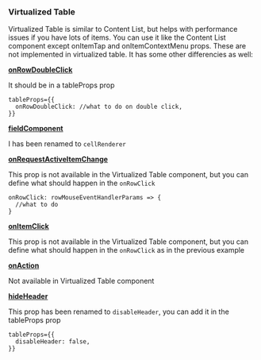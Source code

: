 ### Virtualized Table

Virtualized Table is similar to Content List, but helps with performance issues if you have lots of items.
You can use it like the Content List component except onItemTap and onItemContextMenu props. These are not implemented in virtualized table.
It has some other differencies as well:

<b><u>onRowDoubleClick</u></b>

It should be in a tableProps prop

```tsx
tableProps={{
  onRowDoubleClick: //what to do on double click,
}}
```

<b><u>fieldComponent</u></b>

I has been renamed to `cellRenderer`

<b><u>onRequestActiveItemChange</u></b>

This prop is not available in the Virtualized Table component, but you can define what should happen in the `onRowClick`

```tsx
onRowClick: rowMouseEventHandlerParams => {
  //what to do
}
```

<b><u>onItemClick</u></b>

This prop is not available in the Virtualized Table component, but you can define what should happen in the `onRowClick` as in the previous example

<b><u>onAction</u></b>

Not available in Virtualized Table component

<b><u>hideHeader</u></b>

This prop has been renamed to `disableHeader`, you can add it in the tableProps prop

```tsx
tableProps={{
  disableHeader: false,
}}
```
